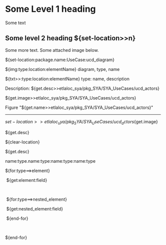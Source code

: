 # Some Level 1 heading

Some text

## Some level 2 heading ${set-location>>n}

Some more text. Some attached image below.

${set-location:package.name:UseCase:ucd_diagram}

${img:type:location:elementName} diagram, type, name

${txt>>:type:location:elementName} type: name, description

Description: ${get.desc>>etlaloc_sya/pkg_SYA/SYA_UseCases/ucd_actors}

${get.image>>etlaloc_sya/pkg_SYA/SYA_UseCases/ucd_actors}

Figure "${get.name>>etlaloc_sya/pkg_SYA/SYA_UseCases/ucd_actors}"



-------------------------

${set-location>>etlaloc_sya/pkg_SYA/SYA_UseCases/ucd_actors}${get.image}

${get.desc}

${clear-location}

${get.desc}



name:type.name:type:name:type:name:type

${for:type==>element}

​	${get:element:field}

​	

​	${for:type==>nested_element}

​			${get:nested_element:field}

​	${end-for}

​	

${end-for}